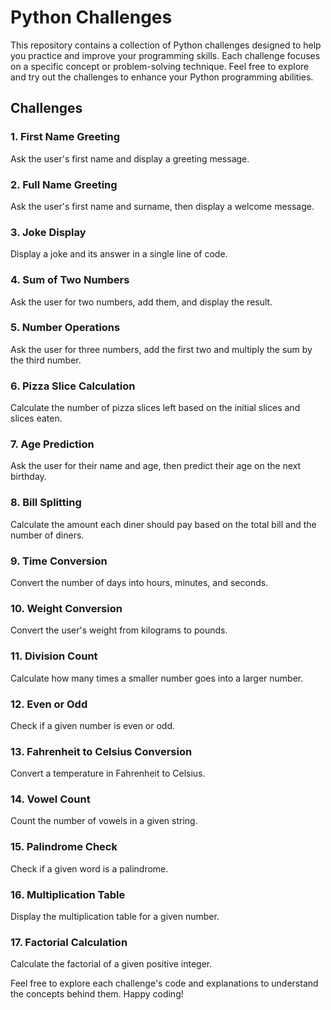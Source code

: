 # Python Challenges 

This repository contains a collection of Python challenges designed to help you practice and improve your programming skills. Each challenge focuses on a specific concept or problem-solving technique. Feel free to explore and try out the challenges to enhance your Python programming abilities.

## Challenges

### 1. First Name Greeting

Ask the user's first name and display a greeting message.

### 2. Full Name Greeting

Ask the user's first name and surname, then display a welcome message.

### 3. Joke Display

Display a joke and its answer in a single line of code.

### 4. Sum of Two Numbers

Ask the user for two numbers, add them, and display the result.

### 5. Number Operations

Ask the user for three numbers, add the first two and multiply the sum by the third number.

### 6. Pizza Slice Calculation

Calculate the number of pizza slices left based on the initial slices and slices eaten.

### 7. Age Prediction

Ask the user for their name and age, then predict their age on the next birthday.

### 8. Bill Splitting

Calculate the amount each diner should pay based on the total bill and the number of diners.

### 9. Time Conversion

Convert the number of days into hours, minutes, and seconds.

### 10. Weight Conversion

Convert the user's weight from kilograms to pounds.

### 11. Division Count

Calculate how many times a smaller number goes into a larger number.

### 12. Even or Odd

Check if a given number is even or odd.

### 13. Fahrenheit to Celsius Conversion

Convert a temperature in Fahrenheit to Celsius.

### 14. Vowel Count

Count the number of vowels in a given string.

### 15. Palindrome Check

Check if a given word is a palindrome.

### 16. Multiplication Table

Display the multiplication table for a given number.

### 17. Factorial Calculation

Calculate the factorial of a given positive integer.

Feel free to explore each challenge's code and explanations to understand the concepts behind them. Happy coding!
